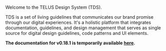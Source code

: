 Welcome to the TELUS Design System (TDS).

TDS is a set of living guidelines that communicates our brand promise through our digital experiences. It's a holistic
platform that integrates documentation, guidelines, and design management that serves as single source for digital
design guidelines, code patterns and UI elements.

**The documentation for v0.18.1 is temporarily available [here](http://cdn.telus-thorium-doc-staging.s3-website-us-east-1.amazonaws.com/v0.18.1).**
